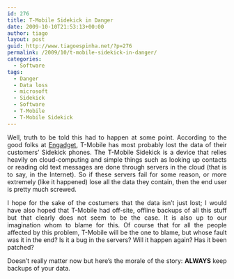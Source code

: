 ```yaml
---
id: 276
title: T-Mobile Sidekick in Danger
date: 2009-10-10T21:53:13+00:00
author: tiago
layout: post
guid: http://www.tiagoespinha.net/?p=276
permalink: /2009/10/t-mobile-sidekick-in-danger/
categories:
  - Software
tags:
  - Danger
  - Data loss
  - microsoft
  - Sidekick
  - Software
  - T-Mobile
  - T-Mobile Sidekick
---
```

<p style="text-align: justify;">
  Well, truth to be told this had to happen at some point. According to the good folks at <a href="http://www.engadget.com/2009/10/10/t-mobile-we-probably-lost-all-your-sidekick-data/" target="_blank">Engadget</a>, T-Mobile has most probably lost the data of their customers&#8217; Sidekick phones. The T-Mobile Sidekick is a device that relies heavily on cloud-computing and simple things such as looking up contacts or reading old text messages are done through servers in the cloud (that is to say, in the Internet). So if these servers fail for some reason, or more extremely (like it happened) lose all the data they contain, then the end user is pretty much screwed.
</p>

<p style="text-align: justify;">
  I hope for the sake of the costumers that the data isn&#8217;t just lost; I would have also hoped that T-Mobile had off-site, offline backups of all this stuff but that clearly does not seem to be the case. It is also up to our imagination whom to blame for this. Of course that for all the people affected by this problem, T-Mobile will be the one to blame, but whose fault was it in the end? Is it a bug in the servers? Will it happen again? Has it been patched?
</p>

<p style="text-align: justify;">
  Doesn&#8217;t really matter now but here&#8217;s the morale of the story: <strong>ALWAYS </strong>keep backups of your data.
</p>